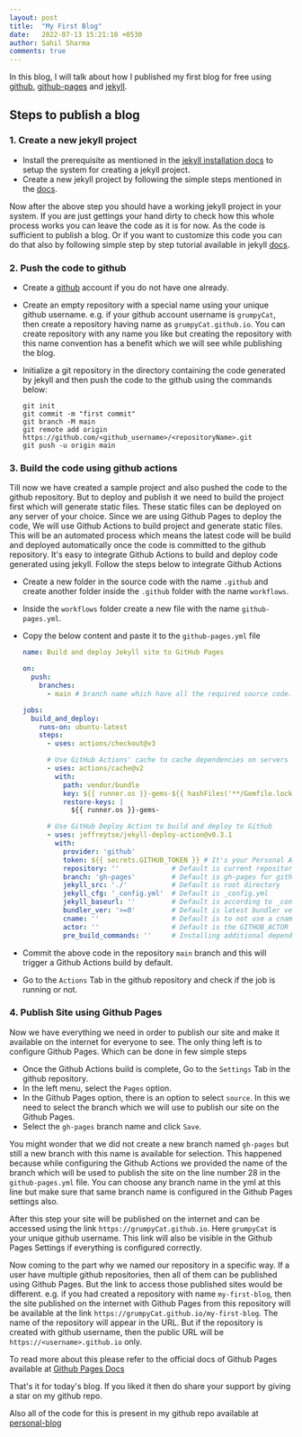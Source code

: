 ```yaml
---
layout: post
title:  "My First Blog"
date:   2022-07-13 15:21:10 +0530
author: Sahil Sharma
comments: true
---
```


<!-- # How I published my first blog -->
In this blog, I will talk about how I published my first blog for free using [github][github-home], [github-pages][github-pages] and [jekyll][jekyll-home].


## Steps to publish a blog

### 1. Create a new jekyll project
*  Install the prerequisite as mentioned in the [jekyll installation docs][jekyll-ins-docs] to setup the system for creating a jekyll project.
*  Create a new jekyll project by following the simple steps mentioned in the [docs][jekyll-qs].

Now after the above step you should have a working jekyll project in your system. If you are just gettings your hand dirty to check how this whole process works you can leave the code as it is for now. As the code is sufficient to publish a blog. Or if you want to customize this code you can do that also by following simple step by step tutorial available in jekyll [docs][jekyll-tutorail].

### 2. Push the code to github
* Create a [github][github-home] account if you do not have one already.
* Create an empty repository with a special name using your unique github username. e.g. if your github account username is `grumpyCat`, then create a repository having name as `grumpyCat.github.io`. You can create repository with any name you like but creating the repository with this name convention has a benefit which we will see while publishing the blog.
* Initialize a git repository in the directory containing the code generated by jekyll and then push the code to the github using the commands below:

  ```
  git init
  git commit -m "first commit"
  git branch -M main
  git remote add origin https://github.com/<github_username>/<repositoryName>.git
  git push -u origin main
  ```

### 3. Build the code using github actions
Till now we have created a sample project and also pushed the code to the github repository. But to deploy and publish it we need to build the project first which will generate static files. These static files can be deployed on any server of your choice. Since we are using Github Pages to deploy the code, We will use Github Actions to build project and generate static files. This will be an automated process which means the latest code will be build and deployed automatically once the code is committed to the github repository. It's easy to integrate Github Actions to build and deploy code generated using jekyll. Follow the steps below to integrate Github Actions

* Create a new folder in the source code with the name `.github` and create another folder inside the `.github` folder with the name `workflows`.
* Inside the `workflows` folder create a new file with the name `github-pages.yml`.
* Copy the below content and paste it to the `github-pages.yml` file

  ```yaml
  name: Build and deploy Jekyll site to GitHub Pages

  on:
    push:
      branches:
        - main # branch name which have all the required source code.

  jobs:
    build_and_deploy:
      runs-on: ubuntu-latest
      steps:
        - uses: actions/checkout@v3

        # Use GitHub Actions' cache to cache dependencies on servers
        - uses: actions/cache@v2
          with:
            path: vendor/bundle
            key: ${{ runner.os }}-gems-${{ hashFiles('**/Gemfile.lock') }}
            restore-keys: |
              ${{ runner.os }}-gems-

        # Use GitHub Deploy Action to build and deploy to Github
        - uses: jeffreytse/jekyll-deploy-action@v0.3.1
          with:
            provider: 'github'
            token: ${{ secrets.GITHUB_TOKEN }} # It's your Personal Access Token(PAT)
            repository: ''             # Default is current repository
            branch: 'gh-pages'         # Default is gh-pages for github provider
            jekyll_src: './'           # Default is root directory
            jekyll_cfg: '_config.yml'  # Default is _config.yml
            jekyll_baseurl: ''         # Default is according to _config.yml
            bundler_ver: '>=0'         # Default is latest bundler version
            cname: ''                  # Default is to not use a cname
            actor: ''                  # Default is the GITHUB_ACTOR
            pre_build_commands: ''     # Installing additional dependencies (Arch Linux)
  ```
* Commit the above code in the repository `main` branch and this will trigger a Github Actions build by default.
* Go to the `Actions` Tab in the github repository and check if the job is running or not.

### 4. Publish Site using Github Pages
Now we have everything we need in order to publish our site and make it available on the internet for everyone to see. The only thing left is to configure Github Pages. Which can be done in few simple steps
* Once the Github Actions build is complete, Go to the `Settings` Tab in the github repository.
* In the left menu, select the `Pages` option.
* In the Github Pages option, there is an option to select `source`. In this  we need to select the branch which we will use to publish our site on the Github Pages.
* Select the `gh-pages` branch name and click `Save`.

You might wonder that we did not create a new branch named `gh-pages` but still a new branch with this name is available for selection. This happened because while configuring the Github Actions we provided the name of the branch which will be used to publish the site on the line number 28 in the `github-pages.yml` file. You can choose any branch name in the yml at this line but make sure that same branch name is configured in the Github Pages settings also.

After this step your site will be published on the internet and can be accessed using the link `https://grumpyCat.github.io`. Here `grumpyCat` is your unique github username. This link will also be visible in the Github Pages Settings if everything is configured correctly.

Now coming to the part why we named our repository in a specific way. If a user have multiple github repositories, then all of them can be published using Github Pages. But the link to access those published sites would be different. e.g. if you had created a repository with name `my-first-blog`, then the site published on the internet with Github Pages from this repository will be available at the link `https://grumpyCat.github.io/my-first-blog`. The name of the repository will appear in the URL. But if the repository is created with github username, then the public URL will be `https://<username>.github.io` only.

To read more about this please refer to the official docs of Github Pages available at [Github Pages Docs][github-pages-docs]

That's it for today's blog. If you liked it then do share your support by giving a star on my github repo. 

Also all of the code for this is present in my github repo available at [personal-blog][my-code-repo]


[jekyll-home]: https://jekyllrb.com/
[github-home]: https://github.com/
[github-pages]: https://pages.github.com/
[jekyll-ins-docs]: https://jekyllrb.com/docs/installation/
[jekyll-qs]: https://jekyllrb.com/docs/
[jekyll-tutorail]: https://jekyllrb.com/docs/step-by-step/01-setup/
[github-pages-docs]: https://docs.github.com/en/pages/getting-started-with-github-pages/about-github-pages
[my-code-repo]: https://github.com/sharma-sahil/personal-blog/tree/github-actions